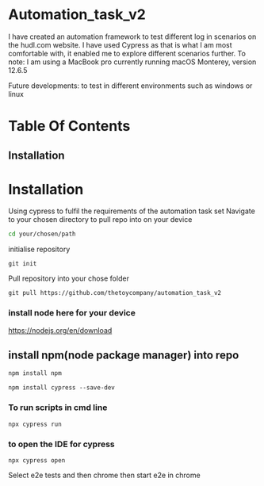 # Automation_task_v2

I have created an automation framework to test different log in scenarios on the hudl.com website. 
I have used Cypress as that is what I am most comfortable with, it enabled me to explore different scenarios further.
To note: I am using a MacBook pro currently running macOS Monterey, version 12.6.5

Future developments: to test in different environments such as windows or linux

# Table Of Contents

## Installation

# Installation
Using cypress to fulfil the requirements of the automation task set
Navigate to your chosen directory to pull repo into on your device
```bash
cd your/chosen/path
```
initialise repository
```
git init
```
Pull repository into your chose folder
```
git pull https://github.com/thetoycompany/automation_task_v2
```
### install node here for your device
https://nodejs.org/en/download 

## install npm(node package manager) into repo
```bash
npm install npm
```

```
npm install cypress --save-dev
```

### To run scripts in cmd line

```
npx cypress run
```

###  to open the IDE for cypress 
```
npx cypress open
```
Select e2e tests and then chrome then start e2e in chrome
